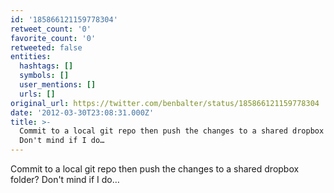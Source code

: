```yaml
---
id: '185866121159778304'
retweet_count: '0'
favorite_count: '0'
retweeted: false
entities:
  hashtags: []
  symbols: []
  user_mentions: []
  urls: []
original_url: https://twitter.com/benbalter/status/185866121159778304
date: '2012-03-30T23:08:31.000Z'
title: >-
  Commit to a local git repo then push the changes to a shared dropbox folder?
  Don't mind if I do…
---
```


Commit to a local git repo then push the changes to a shared dropbox folder? Don't mind if I do…